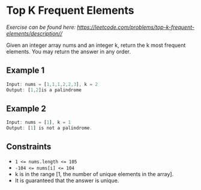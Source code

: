 # Top K Frequent Elements

_Exercise can be found here: <https://leetcode.com/problems/top-k-frequent-elements/description//>_

Given an integer array nums and an integer k, return the k most frequent elements. You may return the answer in any order.

## Example 1

```javascript
Input: nums = [1,1,1,2,2,3], k = 2
Output: [1,2]is a palindrome
```

## Example 2

```javascript
Input: nums = [1], k = 1
Output: [1] is not a palindrome.
```

## Constraints

- `1 <= nums.length <= 105`
- `-104 <= nums[i] <= 104`
- k is in the range [1, the number of unique elements in the array].
- It is guaranteed that the answer is unique.
